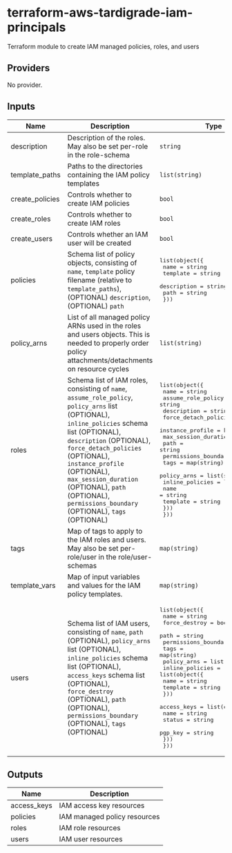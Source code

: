 # terraform-aws-tardigrade-iam-principals

Terraform module to create IAM managed policies, roles, and users


<!-- BEGIN TFDOCS -->
## Providers

No provider.

## Inputs

| Name | Description | Type | Default | Required |
|------|-------------|------|---------|:-----:|
| description | Description of the roles. May also be set per-role in the role-schema | `string` | n/a | yes |
| template\_paths | Paths to the directories containing the IAM policy templates | `list(string)` | n/a | yes |
| create\_policies | Controls whether to create IAM policies | `bool` | `true` | no |
| create\_roles | Controls whether to create IAM roles | `bool` | `true` | no |
| create\_users | Controls whether an IAM user will be created | `bool` | `true` | no |
| policies | Schema list of policy objects, consisting of `name`, `template` policy filename (relative to `template_paths`), (OPTIONAL) `description`, (OPTIONAL) `path` | <pre>list(object({<br>    name        = string<br>    template    = string<br>    description = string<br>    path        = string<br>  }))</pre> | `[]` | no |
| policy\_arns | List of all managed policy ARNs used in the roles and users objects. This is needed to properly order policy attachments/detachments on resource cycles | `list(string)` | `[]` | no |
| roles | Schema list of IAM roles, consisting of `name`, `assume_role_policy`, `policy_arns` list (OPTIONAL), `inline_policies` schema list (OPTIONAL), `description` (OPTIONAL), `force_detach_policies` (OPTIONAL), `instance_profile` (OPTIONAL), `max_session_duration` (OPTIONAL), `path` (OPTIONAL), `permissions_boundary` (OPTIONAL), `tags` (OPTIONAL) | <pre>list(object({<br>    name                  = string<br>    assume_role_policy    = string<br>    description           = string<br>    force_detach_policies = bool<br>    instance_profile      = bool<br>    max_session_duration  = number<br>    path                  = string<br>    permissions_boundary  = string<br>    tags                  = map(string)<br>    policy_arns           = list(string)<br>    inline_policies = list(object({<br>      name     = string<br>      template = string<br>    }))<br>  }))</pre> | `[]` | no |
| tags | Map of tags to apply to the IAM roles and users. May also be set per-role/user in the role/user-schemas | `map(string)` | `{}` | no |
| template\_vars | Map of input variables and values for the IAM policy templates. | `map(string)` | `{}` | no |
| users | Schema list of IAM users, consisting of `name`, `path` (OPTIONAL), `policy_arns` list (OPTIONAL), `inline_policies` schema list (OPTIONAL), `access_keys` schema list (OPTIONAL), `force_destroy` (OPTIONAL), `path` (OPTIONAL), `permissions_boundary` (OPTIONAL), `tags` (OPTIONAL) | <pre>list(object({<br>    name                 = string<br>    force_destroy        = bool<br>    path                 = string<br>    permissions_boundary = string<br>    tags                 = map(string)<br>    policy_arns          = list(string)<br>    inline_policies = list(object({<br>      name     = string<br>      template = string<br>    }))<br>    access_keys = list(object({<br>      name    = string<br>      status  = string<br>      pgp_key = string<br>    }))<br>  }))</pre> | `[]` | no |

## Outputs

| Name | Description |
|------|-------------|
| access\_keys | IAM access key resources |
| policies | IAM managed policy resources |
| roles | IAM role resources |
| users | IAM user resources |

<!-- END TFDOCS -->
